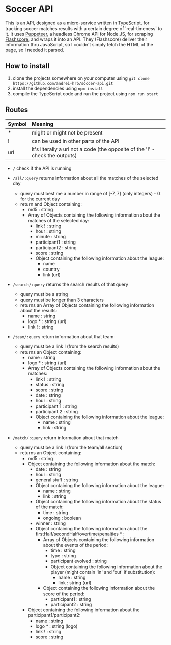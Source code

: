 # Soccer API

This is an API, designed as a micro-service written in [TypeScript](https://www.typescriptlang.org/), for tracking soccer matches results with a certain degree of 'real-timeness' to it. It uses [Puppeteer](https://github.com/GoogleChrome/puppeteer), a headless Chrome API for Node.JS, for scraping [Flashscore](https://www.flashscore.ro/), and wraps it into an API. They (Flashscore) deliver their information thru JavaScript, so I couldn't simply fetch the HTML of the page, so I needed it parsed.

## How to install

 1. clone the projects somewhere on your computer using `git clone https://github.com/andrei-hrb/soccer-api.git`
 2. install the dependencies using `npm install`
 3. compile the TypeScript code and run the project using `npm run start` 

## Routes
| Symbol | Meaning  
| ------ |:--------
| *      | might or might not be present
| !      | can be used in other parts of the API     
| url    | it's literally a url not a code (the opposite of the '!' - check the outputs)


 * `/` check if the API is running

 * `/all/:query` returns information about all the matches of the selected day
    * query must best me a number in range of [-7, 7] (only integers) - 0 for the current day
    * return and Object containing:
        * md5 : string
        * Array of Objects containing the following information about the matches of the selected day:
            * link ! : string
            * hour : string
            * minute : string
            * participant1 : string
            * participant2 : string
            * score : string
            * Object containing the following information about the league:
                * name
                * country
                * link (url)

 * `/search/:query` returns the search results of that query
    * query must be a string
    * query must be longer than 3 characters
    * returns an Array of Objects containing the following information about the results:
        * name : string
        * logo * : string (url)
        * link ! : string

 * `/team/:query` return information about that team
    * query must be a link ! (from the search results)
    * returns an Object containing:
        * name : string
        * logo * : string (url)
        * Array of Objects containing the following information about the matches:
            * link ! : string
            * status : string
            * score : string
            * date : string
            * hour : string
            * participant 1 : string
            * participant 2 : string
            * Object containing the following information about the league:
                * name : string
                * link : string

* `/match/:query` return information about that match
    * query must be a link ! (from the team/all section)
    * returns an Object containing:
        * md5 : string
        * Object containing the following information about the match:
            * date : string
            * hour : string
            * general stuff : string
            * Object containing the following information about the league:
                * name : string
                * link : string
            * Object containing the following information about the status of the match:
                * time : string
                * ongoing : boolean
            * winner : string
            * Object containing the following information about the firstHalf/secondHalf/overtime/penalties * :
                * Array of Objects containing the following information about the events of the period:
                    * time : string
                    * type : string
                    * participant evolved : string
                    * Object containing the following information about the player (might contain 'in' and 'out' if substitution):  
                        * name : string
                        * link : string (url)
                * Object containing the following information about the score of the period:
                    * participant1 : string
                    * participant2 : string
        *  Object containing the following information about the participant1/participant2:
              *  name : string
              *  logo * : string (logo)
              *  link ! : string
              *  score : string
  